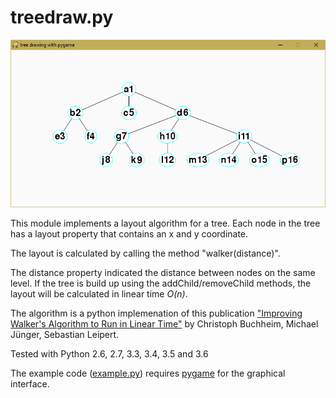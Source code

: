 treedraw.py
===========

![Example screenshot with pygame](https://raw.githubusercontent.com/cvzi/py_treedraw/master/pygame_treedraw_example.png)

This module implements a layout algorithm for a tree.
Each node in the tree has a layout property that contains an x and y 
coordinate.

The layout is calculated by calling the method "walker(distance)".

The distance property indicated the distance between nodes on the same level.
If the tree is build up using the addChild/removeChild methods, the layout
will be calculated in linear time _O(n)_. 

The algorithm is a python implemenation of this publication ["Improving 
Walker's Algorithm to Run in Linear Time"](http://citeseer.ist.psu.edu/buchheim02improving.html) by Christoph Buchheim, Michael Jünger, Sebastian Leipert.

Tested with Python 2.6, 2.7, 3.3, 3.4, 3.5 and 3.6

The example code ([example.py](https://github.com/cvzi/py_treedraw/blob/master/example.py)) requires [pygame](https://www.pygame.org/wiki/GettingStarted) for the graphical interface.
